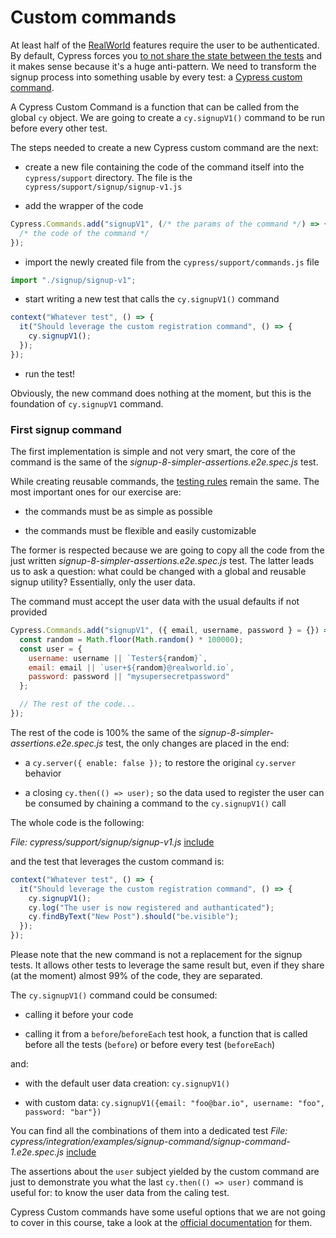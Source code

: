 # Custom commands

At least half of the [RealWorld](the-realworld-project.md) features require the user to be authenticated. By default, Cypress forces you [to not share the state between the tests](https://docs.cypress.io/guides/references/best-practices.html#Having-tests-rely-on-the-state-of-previous-tests) and it makes sense because it's a huge anti-pattern. We need to transform the signup process into something usable by every test: a [Cypress custom command](https://docs.cypress.io/api/cypress-api/custom-commands.html).

A Cypress Custom Command is a function that can be called from the global `cy` object. We are going to create a `cy.signupV1()` command to be run before every other test.

The steps needed to create a new Cypress custom command are the next:

- create a new file containing the code of the command itself into the `cypress/support` directory. The file is the `cypress/support/signup/signup-v1.js`

- add the wrapper of the code

```javascript
Cypress.Commands.add("signupV1", (/* the params of the command */) => {
  /* the code of the command */
});
```

- import the newly created file from the `cypress/support/commands.js` file

```javascript
import "./signup/signup-v1";
```

- start writing a new test that calls the `cy.signupV1()` command

```javascript
context("Whatever test", () => {
  it("Should leverage the custom registration command", () => {
    cy.signupV1();
  });
});
```

- run the test!

Obviously, the new command does nothing at the moment, but this is the foundation of `cy.signupV1` command.

### First signup command

The first implementation is simple and not very smart, the core of the command is the same of the
<i>signup-8-simpler-assertions.e2e.spec.js</i> test.

While creating reusable commands, the [testing rules](testing-rules.md#simple) remain the same. The most important ones for our exercise are:

- the commands must be as simple as possible

- the commands must be flexible and easily customizable

The former is respected because we are going to copy all the code from the just written <i>signup-8-simpler-assertions.e2e.spec.js</i> test. The latter leads us to ask a question: what could be changed with a global and reusable signup utility? Essentially, only the user data.

The command must accept the user data with the usual defaults if not provided

```javascript
Cypress.Commands.add("signupV1", ({ email, username, password } = {}) => {
  const random = Math.floor(Math.random() * 100000);
  const user = {
    username: username || `Tester${random}`,
    email: email || `user+${random}@realworld.io`,
    password: password || "mysupersecretpassword"
  };

  // The rest of the code...
});
```

The rest of the code is 100% the same of the <i>signup-8-simpler-assertions.e2e.spec.js</i> test, the only changes are placed in the end:

- a `cy.server({ enable: false });` to restore the original `cy.server` behavior

- a closing `cy.then(() => user);` so the data used to register the user can be consumed by chaining a command to the `cy.signupV1()` call

The whole code is the following:

<i>File: cypress/support/signup/signup-v1.js</i>
[include](../cypress/support/signup/signup-v1.js)

and the test that leverages the custom command is:

```javascript
context("Whatever test", () => {
  it("Should leverage the custom registration command", () => {
    cy.signupV1();
    cy.log("The user is now registered and authanticated");
    cy.findByText("New Post").should("be.visible");
  });
});
```

Please note that the new command is not a replacement for the signup tests. It allows other tests to leverage the same result but, even if they share (at the moment) almost 99% of the code, they are separated.

The `cy.signupV1()` command could be consumed:

- calling it before your code

- calling it from a `before`/`beforeEach` test hook, a function that is called before all the tests (`before`) or before every test (`beforeEach`)

and:

- with the default user data creation: `cy.signupV1()`

- with custom data: `cy.signupV1({email: "foo@bar.io", username: "foo", password: "bar"})`

You can find all the combinations of them into a dedicated test
<i>File: cypress/integration/examples/signup-command/signup-command-1.e2e.spec.js</i>
[include](../cypress/integration/examples/signup-command/signup-command-1.e2e.spec.js)

The assertions about the `user` subject yielded by the custom command are just to demonstrate you what the last `cy.then(() => user)` command is useful for: to know the user data from the caling test.

Cypress Custom commands have some useful options that we are not going to cover in this course, take a look at the [official documentation](https://docs.cypress.io/api/cypress-api/custom-commands.html#Arguments) for them.
